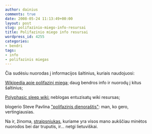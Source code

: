 ```yaml
---
author: dainius
comments: true
date: 2008-05-24 11:13:49+00:00
layout: post
slug: polifazinio-miego-info-resursai
title: Polifazinio miego info resursai
wordpress_id: 4255
categories:
- bendri
tags:
- info
- polifazinis miegas
---
```


Čia sudėsiu nuorodas į informacijos šaltinius, kuriais naudojuosi:

[Wikipedia apie polifazinį miegą:](http://en.wikipedia.org/wiki/Polyphasic_sleep) daug bendros info ir nuorodų į kitus šaltinius;

[Polyphasic sleep wiki:](http://polyphasicsleep.info/index.php?title=Main_Page) neblogas entuzisatų wiki resursas;

blogerio Steve Pavlina ["polifazinis dienoraštis"](http://www.stevepavlina.com/blog/2005/10/polyphasic-sleep/): man, ko gero, vertingiausias.

Na ir, žinoma, [straipsniukas](http://padrikosmintys.wordpress.com/2008/05/20/polifazinis-miegas/), kuriame yra visos mano aukščiau minėtos nuorodos bei dar truputis, ir... netgi lietuviškai.
